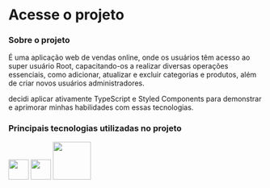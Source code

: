 # Acesse o projeto

### Sobre o projeto

É uma aplicação web de vendas online, onde os usuários têm acesso ao super usuário Root, capacitando-os a realizar diversas operações essenciais, como adicionar, atualizar e excluir categorias e produtos, além de criar novos usuários administradores.

decidi aplicar ativamente TypeScript e Styled Components para demonstrar e aprimorar minhas habilidades com essas tecnologias.

### Principais tecnologias utilizadas no projeto

<img width='40px' src='https://cdn.icon-icons.com/icons2/2415/PNG/512/react_original_wordmark_logo_icon_146375.png'/> <img width='40px' src='https://cdn.icon-icons.com/icons2/2415/PNG/512/typescript_original_logo_icon_146317.png'/> <img width='75px'  src='https://encrypted-tbn0.gstatic.com/images?q=tbn:ANd9GcQvwURjpgni__E_rz_5Pl0sfxuvY_xP0d4axu0CEjcC0XL1EuidPzS3WbzAChdVAEg8FzQ&usqp=CAU'/>
